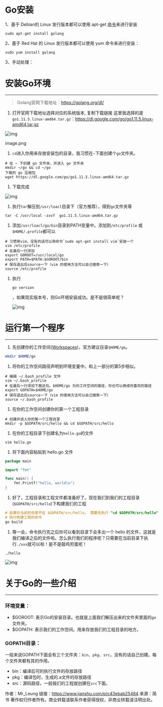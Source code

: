# Go安装

1、基于 Debian的 Linux 发行版本都可以使用 apt-get [命令](https://www.linuxcool.com/)来进行安装

```
sudo apt-get install golang
```

2、基于 Red Hat 的 Linux 发行版本都可以使用 yum 命令来进行安装：

```
sudo yum install golang
```

3、手动处理：

# 安装Go环境

------

> Golang官网下载地址：https://golang.org/dl/

1. 打开官网下载地址选择对应的系统版本, 复制下载链接
    这里我选择的是
    `go1.11.5.linux-amd64.tar.gz`：https://dl.google.com/go/go1.11.5.linux-amd64.tar.gz

![img](https:////upload-images.jianshu.io/upload_images/1277729-7d5e14c2c8c994bf.png?imageMogr2/auto-orient/strip|imageView2/2/w/1200/format/webp)

image.png

1. `cd`进入你用来存放安装包的目录，我习惯在`~`下面创建个`go`文件夹。



```shell
# 在 ~ 下创建 go 文件夹，并进入 go 文件夹
mkdir ~/go && cd ~/go
下载的 go 压缩包
wget https://dl.google.com/go/go1.11.5.linux-amd64.tar.gz
```

1. 下载完成

![img](https:////upload-images.jianshu.io/upload_images/1277729-60625ab3615c752e.png?imageMogr2/auto-orient/strip|imageView2/2/w/1128/format/webp)

1. 执行`tar`解压到`/usr/loacl`目录下（官方推荐），得到`go`文件夹等



```shell
tar -C /usr/local -zxvf  go1.11.5.linux-amd64.tar.gz
```

1. 添加`/usr/loacl/go/bin`目录到PATH变量中。添加到`/etc/profile` 或`$HOME/.profile`都可以



```shell
# 习惯用vim，没有的话可以用命令`sudo apt-get install vim`安装一个
vim /etc/profile
# 在最后一行添加
export GOROOT=/usr/local/go
export PATH=$PATH:$GOROOT/bin
# 保存退出后source一下（vim 的使用方法可以自己搜索一下）
source /etc/profile
```

1. 执行

   ```
   go version
   ```

   ，如果现实版本号，则Go环境安装成功。是不是很简单呢？

   ![img](https:////upload-images.jianshu.io/upload_images/1277729-bd36e8e538989c62.png?imageMogr2/auto-orient/strip|imageView2/2/w/584/format/webp)

# 运行第一个程序

------

1. 先创建你的工作空间([Workspaces]([workspace](https://golang.org/doc/code.html#Workspaces)))，官方建议目录`$HOME/go`。



```bash
mkdir $HOME/go
```

1. 将你的工作空间路径声明到环境变量中。和上一部分的第5步相似。



```shell
# 编辑 ~/.bash_profile 文件
vim ~/.bash_profile
# 在最后一行添加下面这句。$HOME/go 为你工作空间的路径，你也可以换成你喜欢的路径
export GOPATH=$HOME/go
# 保存退出后source一下（vim 的使用方法可以自己搜索一下）
source ~/.bash_profile
```

1. 在你的工作空间创建你的第一个工程目录



```shell
# 创建并进入你的第一个工程目录
mkdir -p $GOPATH/src/hello && cd $GOPATH/src/hello
```

1. 在你的工程目录下创建名为`hello.go`的文件



```shell
vim hello.go
```

1. 将下面内容粘贴到 hello.go 文件



```go
package main

import "fmt"

func main() {
    fmt.Printf("hello, world\n")
}
```

1. 好了，工程目录和工程文件都准备好了。现在我们到我们的工程目录(`$GOPATH/src/hello`)下构建我们的工程



```objectivec
# 如果你当前的目录不在 $GOPATH/src/hello， 需要先执行 "cd $GOPATH/src/hello" 进入该目录
# 执行构建工程的命令
go build
```

1. 等一会，命令执行完之后你可以看到目录下会多出一个 hello 的文件，这就是我们编译之后的文件啦。怎么执行我们的程序呢？只需要在当前目录下执行`./xxx`就可以啦！是不是敲鸡煎蛋呢！



```undefined
./hello
```

![img](https:////upload-images.jianshu.io/upload_images/1277729-94425080feff1bbd.png?imageMogr2/auto-orient/strip|imageView2/2/w/650/format/webp)

# 关于Go的一些介绍

------

### 环境变量：

- $GOROOT:
   表示Go的安装目录。也就是上面我们解压出来的文件夹里面的`go`文件夹。
- $GOPATH:
   表示我们的工作空间。用来存放我们的工程目录的地方。

### GOPATH目录：

一般来说GOPATH下面会有三个文件夹：`bin`、`pkg`、`src`，没有的话自己创建。每个文件夹都有其的作用。

- bin：编译后可的执行文件的存放路径
- pkg：编译包时，生成的.a文件的存放路径
- src：源码路径，一般我们的工程就创建在`src`下面。



作者：Mr_Leung
链接：https://www.jianshu.com/p/c43ebab25484
来源：简书
著作权归作者所有。商业转载请联系作者获得授权，非商业转载请注明出处。
